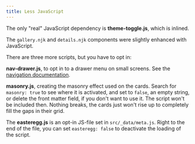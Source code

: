 ```yaml
---
title: Less JavaScript
---
```


The only "real" JavaScript dependency is **theme-toggle.js**, which is inlined.

The `gallery.njk` and `details.njk` components were slightly enhanced with JavaScript.

There are three more scripts, but you have to opt in:

**nav-drawer.js**, to opt in to a drawer menu on small screens. See the [navigation documentation](/docs/navigation/).

**masonry.js**, creating the masonry effect used on the cards.
Search for `masonry: true` to see where it is activated, and set to `false`, an empty string, or delete the front matter field, if you don't want to use it. The script won't be included then. Nothing breaks, the cards just won't rise up to completely fill the gaps in their grid.

The **easteregg.js** is an opt-in JS-file set in `src/_data/meta.js`.
Right to the end of the file, you can set `easteregg: false` to deactivate the loading of the script.
